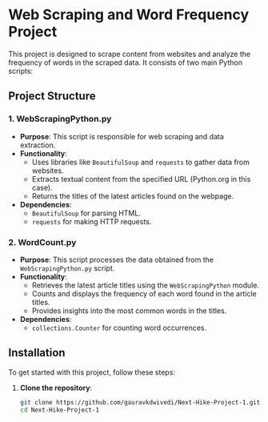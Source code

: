 # Web Scraping and Word Frequency Project

This project is designed to scrape content from websites and analyze the frequency of words in the scraped data. It consists of two main Python scripts:

## Project Structure

### 1. **WebScrapingPython.py**
   - **Purpose**: This script is responsible for web scraping and data extraction.
   - **Functionality**:
     - Uses libraries like `BeautifulSoup` and `requests` to gather data from websites.
     - Extracts textual content from the specified URL (Python.org in this case).
     - Returns the titles of the latest articles found on the webpage.
   - **Dependencies**:
     - `BeautifulSoup` for parsing HTML.
     - `requests` for making HTTP requests.

### 2. **WordCount.py**
   - **Purpose**: This script processes the data obtained from the `WebScrapingPython.py` script.
   - **Functionality**:
     - Retrieves the latest article titles using the `WebScrapingPython` module.
     - Counts and displays the frequency of each word found in the article titles.
     - Provides insights into the most common words in the titles.
   - **Dependencies**:
     - `collections.Counter` for counting word occurrences.

## Installation

To get started with this project, follow these steps:

1. **Clone the repository**:
   ```bash
   git clone https://github.com/gauravkdwivedi/Next-Hike-Project-1.git
   cd Next-Hike-Project-1